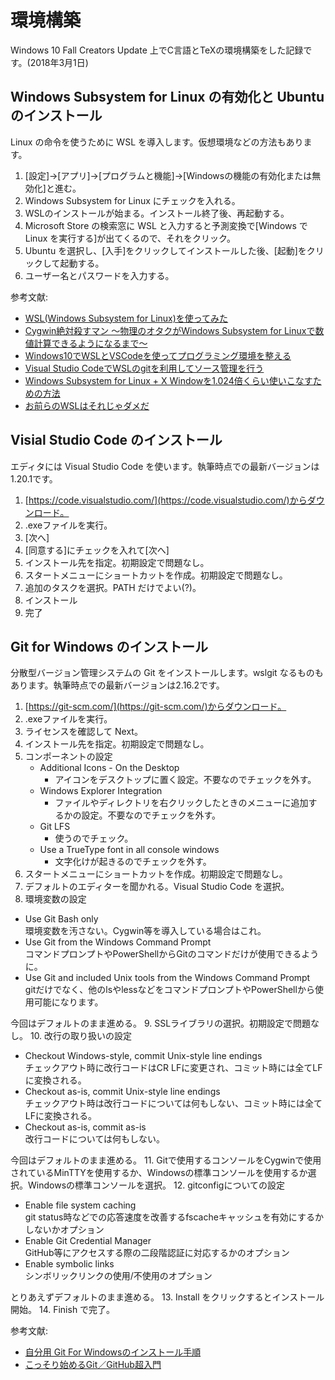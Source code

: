 # 環境構築
Windows 10 Fall Creators Update 上でC言語とTeXの環境構築をした記録です。(2018年3月1日)

## Windows Subsystem for Linux の有効化と Ubuntu のインストール

Linux の命令を使うために WSL を導入します。仮想環境などの方法もあります。

1. [設定]→[アプリ]→[プログラムと機能]→[Windowsの機能の有効化または無効化]と進む。
2. Windows Subsystem for Linux にチェックを入れる。
3. WSLのインストールが始まる。インストール終了後、再起動する。
4. Microsoft Store の検索窓に WSL と入力すると予測変換で[Windows で Linux を実行する]が出てくるので、それをクリック。
5. Ubuntu を選択し、[入手]をクリックしてインストールした後、[起動]をクリックして起動する。
6. ユーザー名とパスワードを入力する。

参考文献: 
- [WSL(Windows Subsystem for Linux)を使ってみた](https://qiita.com/Brutus/items/f26af71d3cc6f50d1640)
- [Cygwin絶対殺すマン ～物理のオタクがWindows Subsystem for Linuxで数値計算できるようになるまで～](https://qiita.com/PikkamanV/items/d308927c395d6e687a6a)
- [Windows10でWSLとVSCodeを使ってプログラミング環境を整える](https://qiita.com/yokanyukari/items/37421f497b7ffaa75502)
- [Visual Studio CodeでWSLのgitを利用してソース管理を行う](https://qiita.com/xeres/items/ed4d659cfac4a1695f4b)
- [Windows Subsystem for Linux + X Windowを1.024倍くらい使いこなすための方法](https://qiita.com/nishemon/items/bb3aca972404f68bfcd6)
- [お前らのWSLはそれじゃダメだ](http://xztaityozx.hatenablog.com/entry/2017/12/01/001544)

## Visial Studio Code のインストール

エディタには Visual Studio Code を使います。執筆時点での最新バージョンは1.20.1です。

1. [https://code.visualstudio.com/](https://code.visualstudio.com/)からダウンロード。
2. .exeファイルを実行。
3. [次へ]
4. [同意する]にチェックを入れて[次へ]
5. インストール先を指定。初期設定で問題なし。
6. スタートメニューにショートカットを作成。初期設定で問題なし。
7. 追加のタスクを選択。PATH だけでよい(?)。
8. インストール
9. 完了


## Git for Windows のインストール

分散型バージョン管理システムの Git をインストールします。wslgit なるものもあります。執筆時点での最新バージョンは2.16.2です。

1. [https://git-scm.com/](https://git-scm.com/)からダウンロード。
2. .exeファイルを実行。
3. ライセンスを確認して Next。
4. インストール先を指定。初期設定で問題なし。
5. コンポーネントの設定
    - Additional Icons - On the Desktop
        - アイコンをデスクトップに置く設定。不要なのでチェックを外す。
    - Windows Explorer Integration
        - ファイルやディレクトリを右クリックしたときのメニューに追加するかの設定。不要なのでチェックを外す。
    - Git LFS
        - 使うのでチェック。
    - Use a TrueType font in all console windows
        - 文字化けが起きるのでチェックを外す。 
6. スタートメニューにショートカットを作成。初期設定で問題なし。
7. デフォルトのエディターを聞かれる。Visual Studio Code を選択。
8. 環境変数の設定
- Use Git Bash only <br>
    環境変数を汚さない。Cygwin等を導入している場合はこれ。
- Use Git from the Windows Command Prompt <br>
    コマンドプロンプトやPowerShellからGitのコマンドだけが使用できるように。
- Use Git and included Unix tools from the Windows Command Prompt <br>
    gitだけでなく、他のlsやlessなどをコマンドプロンプトやPowerShellから使用可能になります。 

今回はデフォルトのまま進める。
9. SSLライブラリの選択。初期設定で問題なし。
10. 改行の取り扱いの設定
- Checkout Windows-style, commit Unix-style line endings <br>
    チェックアウト時に改行コードはCR LFに変更され、コミット時には全てLFに変換される。
- Checkout as-is, commit Unix-style line endings <br>
    チェックアウト時は改行コードについては何もしない、コミット時には全てLFに変換される。
- Checkout as-is, commit as-is <br>
    改行コードについては何もしない。

今回はデフォルトのまま進める。
11. Gitで使用するコンソールをCygwinで使用されているMinTTYを使用するか、Windowsの標準コンソールを使用するか選択。Windowsの標準コンソールを選択。
12. gitconfigについての設定
- Enable file system caching <br>
    git status時などでの応答速度を改善するfscacheキャッシュを有効にするかしないかオプション
- Enable Git Credential Manager <br>
    GitHub等にアクセスする際の二段階認証に対応するかのオプション
- Enable symbolic links <br>
    シンボリックリンクの使用/不使用のオプション 

とりあえずデフォルトのまま進める。
13. Install をクリックするとインストール開始。
14. Finish で完了。

参考文献: 
- [自分用 Git For Windowsのインストール手順](https://qiita.com/toshi-click/items/dcf3dd48fdc74c91b409)
- [こっそり始めるGit／GitHub超入門](http://www.atmarkit.co.jp/ait/series/3190/)

